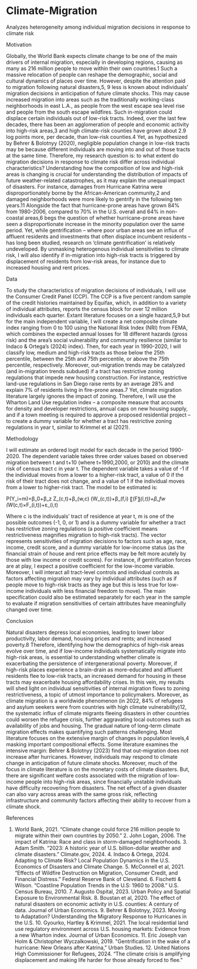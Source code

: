 # Climate-Migration
Analyzes heterogeneity among individual migration decisions in response to climate risk

Motivation

  Globally, the World Bank expects climate change to be one of the main drivers of internal migration, especially in developing regions, causing as many as 216 million people to move within their own countries.1 Such a massive relocation of people can reshape the demographic, social and cultural dynamics of places over time. However, despite the attention paid to migration following natural disasters,5, 9 less is known about individuals’ migration decisions in anticipation of future climate shocks. This may cause increased migration into areas such as the traditionally working-class neighborhoods in east L.A., as people from the west escape sea level rise and people from the south escape wildfires. Such in-migration could displace certain individuals out of low-risk tracts. Indeed, over the last few decades, there has been an agglomeration of people and economic activity into high-risk areas,3 and high climate-risk counties have grown about 2.9 log points more, per decade, than low-risk counties.4 Yet, as hypothesized by Behrer & Bolotnyy (2020), negligible population change in low-risk tracts may be because different individuals are moving into and out of those tracts at the same time. 
Therefore, my research question is: to what extent do migration decisions in response to climate risk differ across individual characteristics? Understanding how the composition of low and high-risk areas is changing is crucial for understanding the distribution of impacts of future weather-related catastrophes, as it may explain the unequal impact of disasters. For instance, damages from Hurricane Katrina were disproportionately borne by the African-American community,2 and damaged neighborhoods were more likely to gentrify in the following ten years.11 Alongside the fact that hurricane-prone areas have grown 84% from 1980-2006, compared to 70% in the U.S. overall and 64% in non-coastal areas,6 begs the question of whether hurricane-prone areas have seen a disproportionate increase in the minority population over the same period. Yet, while gentrification – where poor urban areas see an influx of affluent residents and investments that often displace incumbent residents – has long been studied, research on ‘climate gentrification’ is relatively undeveloped. By unmasking heterogenous individual sensitivities to climate risk, I will also identify if in-migration into high-risk tracts is triggered by displacement of residents from low-risk areas, for instance due to increased housing and rent prices.

Data

  To study the characteristics of migration decisions of individuals, I will use the Consumer Credit Panel (CCP). The CCP is a five percent random sample of the credit histories maintained by Equifax, which, in addition to a variety of individual attributes, reports the census block for over 12 million individuals each quarter. Extant literature focuses on a single hazard,5,9 but for the main independent variable, I will create a net composite climate index ranging from 0 to 100 using the National Risk Index (NRI) from FEMA, which combines the expected annual losses for 18 different hazards (gross risk) and the area’s social vulnerability and community resilience (similar to Indaco & Ortega’s (2024) index). Then, for each year in 1990-2020, I will classify low, medium and high-risk tracts as those below the 25th percentile, between the 25th and 75th percentile, or above the 75th percentile, respectively. Moreover, out-migration trends may be catalyzed (and in-migration trends subdued) if a tract has restrictive zoning regulations that impede new housing construction. For instance, restrictive land-use regulations in San Diego raise rents by an average 28% and explain 7% of residents living in fire-prone areas.7 Yet, climate migration literature largely ignores the impact of zoning. Therefore, I will use the Wharton Land Use regulation index – a composite measure that accounts for density and developer restrictions, annual caps on new housing supply, and if a town meeting is required to approve a proposed residential project – to create a dummy variable for whether a tract has restrictive zoning regulations in year t, similar to Krimmel et al (2021).

Methodology

  I will estimate an ordered logit model for each decade in the period 1990-2020. The dependent variable takes three order values based on observed migration between t and t+10 (where t=1990,2000, or 2010) and the climate risk of census tract c in year t. The dependent variable takes a value of -1 if the individual moves from a lower to a higher-risk tract, a value of 0 if the risk of their tract does not change, and a value of 1 if the individual moves from a lower to higher-risk tract. The model to be estimated is:
  
 P(Y_i=m)=β_0+β_z Z_(c,t)+β_(w,c) (W_(c,t))+β_(f,i) 〖(F〗_(i,t))+β_fw (W_(c,t)×F_(i,t))+ε_(i,t)
 
Where c is the individuals’ tract of residence at year t, m is one of the possible outcomes (-1, 0, or 1) and  is a dummy variable for whether a tract has restrictive zoning regulations (a positive coefficient means restrictiveness magnifies migration to high-risk tracts). The vector  represents sensitivities of migration decisions to factors such as age, race, income, credit score, and a dummy variable for low-income status (as the financial strain of house and rent price effects may be felt more acutely by those with low income or credit scores). For instance, if gentrification forces are at play, I expect a positive coefficient for the low-income variable. Moreover, I will interact all tract-level controls  and individual controls as factors affecting migration may vary by individual attributes (such as if people move to high-risk tracts as they age but this is less true for low-income individuals with less financial freedom to move). The main specification could also be estimated separately for each year in the sample to evaluate if migration sensitivities of certain attributes have meaningfully changed over time.

Conclusion

  Natural disasters depress local economies, leading to lower labor productivity, labor demand, housing prices and rents; and increased poverty.8 Therefore, identifying how the demographics of high-risk areas evolve over time, and if low-income individuals systematically migrate into high-risk areas, is essential to understanding whether climate is exacerbating the persistence of intergenerational poverty. Moreover, if high-risk places experience a brain-drain as more-educated and affluent residents flee to low-risk tracts, an increased demand for housing in these tracts may exacerbate housing affordability crises. In this vein, my results will shed light on individual sensitivities of internal migration flows to zoning restrictiveness, a topic of utmost importance to policymakers. Moreover, as climate migration is a worldwide phenomenon (in 2022, 84% of refugees and asylum seekers were from countries with high climate vulnerability)12, the systematic influx of climate migrants fleeing disasters in other countries could worsen the refugee crisis, further aggravating local outcomes such as availability of jobs and housing.
  The gradual nature of long-term climate migration effects makes quantifying such patterns challenging.  Most literature focuses on the extensive margin of changes in population levels,4 masking important compositional effects. Some literature examines the intensive margin: Behrer & Bolotnyy (2023) find that out-migration does not increase after hurricanes. However, individuals may respond to climate change in anticipation of future climate shocks. Moreover, much of the focus in climate literature is on the monetary costs of climate disasters. But, there are significant welfare costs associated with the migration of low-income people into high-risk areas, since financially unstable individuals have difficulty recovering from disasters. The net effect of a given disaster can also vary across areas with the same gross risk, reflecting infrastructure and community factors affecting their ability to recover from a climate shock. 


References

1. World Bank, 2021. “Climate change could force 216 million people to migrate within their own countries by 2050.” 2. John Logan, 2006. The impact of Katrina: Race and class in storm-damaged neighborhoods. 3. Adam Smith. “2023: A historic year of U.S. billion-dollar weather and climate disasters.” Climate.gov, 2024. 4. Indaco & Ortega, 2024. Adapting to Climate Risk? Local Population Dynamics in the U.S. Economics of Disasters and Climate Change. 5. McConnell et al, 2021. “Effects of Wildfire Destruction on Migration, Consumer Credit, and Financial Distress.” Federal Reserve Bank of Cleveland. 6. Fischetti & Wilson. “Coastline Population Trends in the U.S: 1960 to 2008.” U.S. Census Bureau, 2010. 7. Augusto Ospital, 2023. Urban Policy and Spatial Exposure to Environmental Risk. 8. Boustan et al, 2020. The effect of natural disasters on economic activity in U.S. counties: A century of data. Journal of Urban Economics. 9. Behrer & Bolotnyy, 2023. Moving to Adaptation? Understanding the Migratory Response to Hurricanes in the U.S. 10. Gyourko, Hartley & Krimmel, 2021. The local residential land use regulatory environment across U.S. housing markets: Evidence from a new Wharton index. Journal of Urban Economics. 11. Eric Joseph van Holm & Christopher Wyczalkowski, 2019. "Gentrification in the wake of a hurricane: New Orleans after Katrina," Urban Studies. 12. United Nations High Commissioner for Refugees, 2024. “The climate crisis is amplifying displacement and making life harder for those already forced to flee.”



